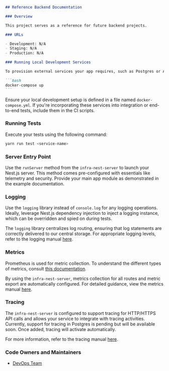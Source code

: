 ````markdown
## Reference Backend Documentation

### Overview

This project serves as a reference for future backend projects.

### URLs

- Development: N/A
- Staging: N/A
- Production: N/A

### Running Local Development Services

To provision external services your app requires, such as Postgres or ActiveMQ, use the following command:

```bash
docker-compose up
```
````

Ensure your local development setup is defined in a file named `docker-compose.yml`. If you're incorporating these services into integration or end-to-end tests, include them in the CI scripts.

### Running Tests

Execute your tests using the following command:

```bash
yarn run test <service-name>
```

### Server Entry Point

Use the `runServer` method from the `infra-nest-server` to launch your Nest.js server. This method comes pre-configured with essentials like telemetry and security. Provide your main app module as demonstrated in the example documentation.

### Logging

Use the `logging` library instead of `console.log` for any logging operations. Ideally, leverage Nest.js dependency injection to inject a logging instance, which can be overridden and spied on during tests.

The `logging` library centralizes log routing, ensuring that log statements are correctly delivered to our central storage. For appropriate logging levels, refer to the logging manual [here](../../handbook/technical-overview/devops/logging.md).

### Metrics

Prometheus is used for metric collection. To understand the different types of metrics, consult [this documentation](https://prometheus.io/docs/concepts/metric_types/).

By using the `infra-nest-server`, metrics collection for all routes and metric export are automatically configured. For detailed guidance, view the metrics manual [here](../../handbook/technical-overview/devops/metrics.md).

### Tracing

The `infra-nest-server` is configured to support tracing for HTTP/HTTPS API calls and allows your service to integrate with tracing activities. Currently, support for tracing in Postgres is pending but will be available soon. Once added, tracing will activate automatically.

For more information, refer to the tracing manual [here](../../handbook/technical-overview/devops/observability#tracing).

### Code Owners and Maintainers

- [DevOps Team](https://github.com/orgs/island-is/teams/devops/members)

```

```
